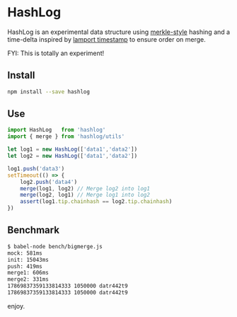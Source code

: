 # HashLog

HashLog is an experimental data structure using [merkle-style](https://en.wikipedia.org/wiki/Merkle_tree) hashing and a time-delta inspired by [lamport timestamp](https://en.wikipedia.org/wiki/Lamport_timestamps) to ensure order on merge.

FYI: This is totally an experiment!

## Install

```sh
npm install --save hashlog
```

## Use

```js
import HashLog   from 'hashlog'
import { merge } from 'hashlog/utils'

let log1 = new HashLog(['data1','data2'])
let log2 = new HashLog(['data1','data2'])

log1.push('data3')
setTimeout(() => {
    log2.push('data4')
    merge(log1, log2) // Merge log2 into log1
    merge(log2, log1) // Merge log1 into log2
    assert(log1.tip.chainhash == log2.tip.chainhash)
})
```

## Benchmark

```sh
$ babel-node bench/bigmerge.js
mock: 581ms
init: 15043ms
push: 419ms
merge1: 606ms
merge2: 331ms
17869837359133814333 1050000 datr442t9
17869837359133814333 1050000 datr442t9
```

enjoy.
